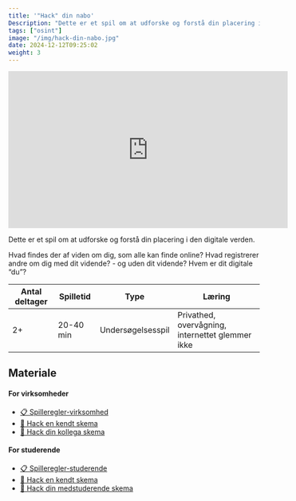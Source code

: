 ```yaml
---
title: '"Hack" din nabo'
Description: "Dette er et spil om at udforske og forstå din placering i den digitale verden."
tags: ["osint"]
image: "/img/hack-din-nabo.jpg"
date: 2024-12-12T09:25:02
weight: 3
---
```


<iframe width="560" height="315" src="https://www.youtube.com/embed/s-U2OlWmzgI?si=ea3W_Nq1-xmQlGAB" title="YouTube video player" frameborder="0" allow="accelerometer; autoplay; clipboard-write; encrypted-media; gyroscope; picture-in-picture; web-share" referrerpolicy="strict-origin-when-cross-origin" allowfullscreen></iframe>

Dette er et spil om at udforske og forstå din placering i den digitale verden.

Hvad findes der af viden om dig, som alle kan finde online? Hvad registrerer andre om dig med dit vidende? - og uden dit vidende? Hvem er dit digitale “du”?

| Antal deltager | Spilletid | Type              | Læring                                           |
| -------------- | --------- | ----------------- | ------------------------------------------------ |
| 2+             | 20-40 min | Undersøgelsesspil | Privathed, overvågning, internettet glemmer ikke |

## Materiale

#### For virksomheder

- [📋 Spilleregler-virksomhed](../../files/hack-din-nabo/HACK%20DIN%20NABO%20spilleregler-virksomhed.pdf)
- [📝 Hack en kendt skema](../../files/hack-din-nabo/2.%20Hack%20en%20kendt%20skema.docx)
- [📝 Hack din kollega skema](../../files/hack-din-nabo/3.%20Hack%20din%20kollega%20skema.docx)

#### For studerende

- [📋 Spilleregler-studerende](../../files/hack-din-nabo/HACK%20DIN%20NABO%20spilleregler-studerende.pdf)
- [📝 Hack en kendt skema](../../files/hack-din-nabo/1.%20Hack%20en%20kendt%20skema.docx)
- [📝 Hack din medstuderende skema](../../files/hack-din-nabo/2.%20Hack%20din%20medstuderende.docx)
